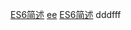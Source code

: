 [ES6简述](https://www.jianshu.com/writer#/notebooks/37589892/notes/48313261)
[ee](https://www.jianshu.com/writer#/notebooks/37589892/notes/48313261)
<a href="https://www.jianshu.com/writer#/notebooks/37589892/notes/48313261">ES6简述</a>
dddfff
